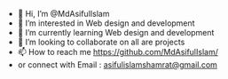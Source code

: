 - 👋 Hi, I’m @MdAsifulIslam
- 👀 I’m interested in Web design and development
- 🌱 I’m currently learning Web design and development
- 💞️ I’m looking to collaborate on all are projects
- 📫 How to reach me https://github.com/MdAsifulIslam/
- or connect with Email : asifulislamshamrat@gmail.com

<!---
MdAsifulIslam/MdAsifulIslam is a ✨ special ✨ repository because its `README.md` (this file) appears on your GitHub profile.
You can click the Preview link to take a look at your changes.
--->
